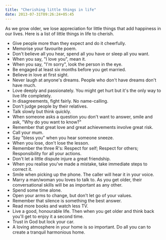 ```yaml
---
title: "Cherishing little things in life"
date: 2013-07-31T09:26:24+05:45
---
```


As we grow older, we lose appreciation for little things that add happiness in our lives. Here is a list of little things in life to cherish.

* Give people more than they expect and do it cheerfully.
* Memorise your favourite poem.
* Don't believe all you hear, spend all you have or sleep all you want.
* When you say, "I love you", mean it.
* When you say, "I'm sorry", look the person in the eye.
* Be engaged at least six months before you get married.
* Believe in love at first sight.
* Never laugh at anyone's dreams. People who don't have dreams don't have much.
* Love deeply and passionately. You might get hurt but it's the only way to live life completely.
* In disagreements, fight fairly. No name-calling.
* Don't judge people by their relatives.
* Talk slowly but think quickly.
* When someone asks a question you don't want to answer, smile and ask, "Why do you want to know?"
* Remember that great love and great achievements involve great risk.
* Call your mum.
* Say "bless you" when you hear someone sneeze.
* When you lose, don't lose the lesson.
* Remember the three R's: Respect for self; Respect for others; Responsibility for all your actions.
* Don't let a little dispute injure a great friendship.
* When you realise you've made a mistake, take immediate steps to correct it.
* Smile when picking up the phone. The caller will hear it in your voice.
* Marry a man/woman you loves to talk to. As you get older, their conversational skills will be as important as any other.
* Spend some time alone.
* Open your arms to change, but don't let go of your values.
* Remember that silence is something the best answer.
* Read more books and watch less TV.
* Live a good, honourable life. Then when you get older and think back you'll get to enjoy it a second time.
* Trust in God but lock your car.
* A loving atmosphere in your home is so important. Do all you can to create a tranquil harmonious home.
